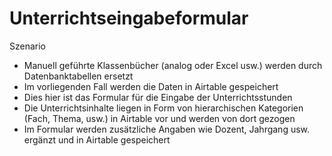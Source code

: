 # Unterrichtseingabeformular

Szenario
- Manuell geführte Klassenbücher (analog oder Excel usw.) werden durch Datenbanktabellen ersetzt
- Im vorliegenden Fall werden die Daten in Airtable gespeichert
- Dies hier ist das Formular für die Eingabe der Unterrichtsstunden
- Die Unterrichtsinhalte liegen in Form von hierarchischen Kategorien (Fach, Thema, usw.) in Airtable vor und werden von dort gezogen
- Im Formular werden zusätzliche Angaben wie Dozent, Jahrgang usw. ergänzt und in Airtable gespeichert

